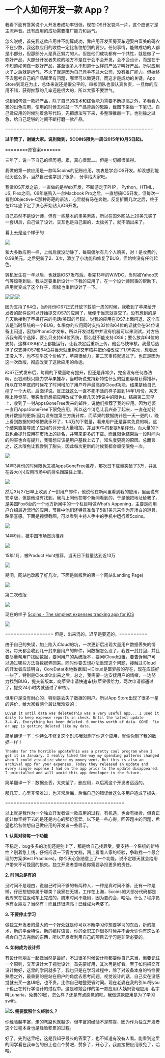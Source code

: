 # 一个人如何开发一款 App？

我看下面有答案说个人开发者成功率很低，现在iOS开发哀鸿一片，这个应该才是主流声音。还有应用的成功需要推广能力和运气。

怎么说呢，首先我这款应用并不能算成功，靠应用开发买房买车迎娶白富美的码农不在少数，我这款应用的收益一定比各位想到的要少。任何事情，能做成功的人都是小部分，但那部分人是真正努力的人。但是他们成功都有一个共性，就是做了一款好产品。大部分开发者失败的地方不是在于会不会开发，会不会设计，而是在于不知道如何做一款好产品，甚至很多人不知道什么样的产品才叫好产品。所以应用火了之后就是运气，不火了就是因为自己竞争不过大公司，没有推广能力。但始终不去思考自己的产品哪里有问题，哪里可以做更好，而这才是成功的关键。App Store到现在为止，总体来说还是很公平的，审核团队也很认真负责，一旦你的应用不错，获得推荐的几率还是很大的，所以大家不要泄气。

说到如何做一款好产品，除了自己的技术和综合能力需要不断提高之外，多看看人家的出色应用，使用的时候去推敲一下产品背后的思路，截图下来做一下笔记。自己做应用的时候别着急写代码，先把想法写下来，多整理推敲一下。也别操之过急，给自己足够的时间不断打磨一款产品。

====================================================

**过千赞了，谢谢大家。说到做到，5COINS限免一周(2015年10月5日起)。**

========原答案=======

三年了，说一下自己的经历吧。累，真心很累。。。但是一切都很值得。  

我做的第一款应用是一款叫5coins的记账应用，初衷是学会iOS开发。却没想到能经历这么多，当然自己也学到了很多， 分享给大家吧。

我做iOS开发之前，一直做的是Web开发，不断游走于PHP， Python，HTML，JS, Flex之间。09年底购入一台Macbook Pro之后，一直想搞iOS开发，但每次一看到Objective-C那种奇葩的语法，心里就有马在奔跑，反复折腾几次之后，终于在12年底下定了决心开始钻入iOS开发。

自己虽然不是设计师，但有一些基本的审美素质，所以在国外网站上20美元买了一套UI后，自己做了设计。交互也是自己画的，太拙劣了，就不晒出来了。

看上去是这个样子的

![](https://pic3.zhimg.com/50/749a5e557f66e023980a412e5db63f73_b.jpg)

和大多数应用一样，上线后就没动静了，每周偶尔有几个人购买，对！是收费的，0.99美元。之后更新了2、3次，添加了小功能和修复了BUG，但始终没有任何起色。  

转机发生在一年以后，也就是iOS7发布后。看完13年的WWDC，当时被Yahoo天气等惊艳到后，我决定要重新设计一下我的应用了。在一个设计师同事的帮助下，应用就变成了这个样子，图标也重新设计了一下。

![](https://pic1.zhimg.com/50/41ffd62bc644c0e19066e5823ecfa59b_b.jpg)![](https://pic2.zhimg.com/50/46803679cb0bc15d2e6e9cc2b7ec4db8_b.jpg)![](https://pic4.zhimg.com/50/80b4129c79f4dfeb90bcd5d658cc88e6_b.jpg)

因为支持了64位，当9月份iOS7正式开放下载前一周的时候，我收到了苹果给开发者的邮件说可以开始提交iOS7的应用了，我便于当天就提交了。没有想到的是几天后接到了苹果打来的电话(美国的号码)，说我的应用在iOS7上面闪退，这个应该是当时系统的一个BUG，如果你的应用同时支持32位和64位的话就会在64位设备上闪退，因为iPhone5才发布，所以开发过程中并没有机器可以来测试。对方告诉我有两个选择，要么只支持64位系统，那么就不能支持iOS6；要么放弃64位的支持，这样iOS6和7上都能运行，让我决定后重新上传，他会尽快审核。我最后选择了仅支持iOS7和64位并当天就重新提交审核并把价格改成了1.99美元，想着反正没人下，也不在乎这个价格了，苹果很给力，第二天审核就通过了。也正是因为这一次改版，彻底改变了这款应用的命运。  

iOS7正式发布后，每周的下载量略有提升，但还是非常少，完全没有任何办法啊，没钱刷榜只能力求苹果推荐，当时听说支持新特性什么的就更容易获得推荐，所以在13年底的时候花了时间增加了用户呼声最高的iCloud功能，结果是给自己挖了一个大坑，后面详说。反正就这么一直不死不活的样子直到14年1月份。某天晚上睡觉前，我突发奇想把应用改成了免费几天(传说中的限免)。结果第二天早上，收到了一封AppsGoneFree发来的邮件，说他们推荐了我的应用。因为老婆一直用AppsGoneFree下限免应用，所以这个消息让我兴奋了起来，一直在期待统计数据的更新(因为没有加第三方统计库，而苹果的数据统计是一天一更的)，晚上看到数据的时候把我乐坏了，1.4万的下载量，看来用户还是喜欢免费的啊。这个结果直接导致了应用的评分也大量增加，并且90%的都是5星评分。而大量的下载也会提升应用在市场上的排名，并带来更多的下载。而且限免结束后一段时间内的购买也会有提升，我猜想应该是用户基数上去了，知名度更高的原因。总而言之，这次限免让我尝到了甜头，因此每次更新的时候我都会顺便限免一次。

![](https://pic3.zhimg.com/50/f00c07ccaea926ba0410e9791be4875f_b.jpg)  

14年3月份的时候限免又被AppsGoneFree推荐，那次日下载量突破了3万，并且在各大(小)应用市场中的排名蹭蹭往上窜。

![](https://pic4.zhimg.com/50/7fa898bb50a82c4ee583189315968f18_b.jpg)  

然后3月27日早上收到了一封用户邮件，他说他在新闻里看到我的应用，里面说有安卓版，但是他没有找到。我马上问他在哪个新闻看到的，于是他把地址给我了。是美国Fox6台的一个地方新闻中的一个栏目叫做What’s Appening，主要是向用户介绍最近流行的应用，节目中他们还特意准备了5张1美元来作为开场白的道具，略带喜感。下面是视频截图，可以看到主持人手中的手机中运行着5coins。  

![](https://pic4.zhimg.com/50/05b2b9eda8b886d74777687b0aeb748f_b.jpg)  

14年9月，被中国市场首页推荐

![](https://pic3.zhimg.com/50/35d8e259bc2349d1f7a2810009f11db6_b.jpg)  

15年1月，被Product Hunt推荐，当天日下载量达到近13万  

![](https://pic3.zhimg.com/50/87e930c2fa86d9d70afb023bdc0511d4_b.jpg)  

期间，网站也改版了好几次，下面是新版后的第一个网站(Landing Page)

![](https://pic3.zhimg.com/50/e63946e9353aa28729d0c5fa30b7e8cc_b.jpg)  

第二次改版

![](https://pic3.zhimg.com/50/edf82fd096a61827a0772a2fb1964427_b.jpg)  

现在的样子 [5coins - The simplest expenses tracking app for iOS](http://5coins.cmsight.com)

![](https://pic2.zhimg.com/50/cdaf38e571443c561794ff9bc5bb974b_b.jpg)  

================= 但是，出来混的，迟早是要还的。==========

由于自己的失误，加上陷入iCloud的坑，一次更新后出现大量用户数据丢失的情况，每天都会收到几十封来自用户的邮件，问数据怎么没了，我要一封封回，并且要尽量帮用户找回数据，要问用户的系统版本，要问iCloud设置，要告诉用户可以通过哪些方法将数据弄回来。同时你要去想办法重现这个问题，接触过iCloud的开发者应该明白，CoreData(本地数据库)+iCloud是噩梦般的存在，现在应该好一些了，特别是CloudKit出来之后。总之，我需要一边安抚用户的情绪，一边努力找到BUG，提交新版本，向苹果申请快速审核(苹果很给力，两次申请都通过了，提交24小时内就通过了审核)。

但用户是没有耐心的，特别是丢失了数据的用户。所以App Store出现了很多一星的评价，给大家看两个最让我难受的：

<div>

    LOVED it until data was deletedThis was a very useful app... I used it daily to keep expense reports in check. Until the latest update 3.4.4\. Everything has been deleted. 6 months worth of data. GONE. Fix or app is getting deleted like my data.

</div>

简单翻译一下：你特么不修复这个BUG我就删了你这个应用，就像你删了我的数据一样！  

<div>

    Thanks for the horrible updateThis was a pretty cool program when I got it in January. I really liked the way my spending patterns changed when I could visualize where my money went. But this is also an archival app for your expenses. Today they released an update and every single expense I had on the app prior to the update disappeared. I uninstalled and will avoid this app developer in the future.

</div>

简单翻译一下：数据全丢，太失望了，删应用，以后离这个开发者远远的。  

那几天，心里非常难过，也非常后悔，后悔自己的错误给这么多用户造成了损失。

==========================================

以上就是我作为一个独立开发者做一款应用的过程，有机遇，也会有挫折，但真正能让你坚持下去的是还是内心的那份喜爱。以下是一些心得，回答题主的问题，希望也给各位想自己做应用的开发者一些启示。

**1\. 认真对待每一个功能**

不稳定，bug多多的功能还是别上了，那是给自己找罪受。要支持一个系统的新特性？别着急上线，仔细阅读一下官方文档，网上看看人家的经验，争取找一个最合理的方案(Best Practices)。你今天心急随意上了一个功能，说不定哪天就会给用户带来不可挽回的损失。独立开发者意味着你需要承担更多的责任。

**2\. 时间总是有的**

没时间不是理由，说自己时间不够的有两种人，一种是真时间不够，还有一种是懒，仔细想想你属于哪类？我家在无锡，工作在上海，5coins的大部分代码都是我周末在往返动车上完成的，周末时间不能用，因为要约会，哈哈。什么？程序员也有女朋友？当然有！而且还很漂亮！已经成为老婆了。

**3\. 不要停止学习**

做独立开发者的最大的一个好处就是你可以不断学习你想要学习的东西，新的技术，新的平台特性，新的编程语言，你的全职工作很多时候并不会允许你有这么多机会自己去完新的东西，所以开发者利用自己的项目去学习是非常必要的。

**4\. 如何成为设计师**

有设计师朋友一起做当然是最好，不过很多时候设计师都要你自己来当，但要记住一个原则，交互设计大于视觉设计。首先要好用，其次再是好看。至于如何把交互设计做好，这里的学问就多了，我也只是在学习过程中，除了对设备本身的特性要熟悉之外，最重要的是站在用户的角度去思考问题。视觉设计的话，自己实在没感觉就去买一套UI吧，也不贵，比你自己瞎整更省时间。现在老婆在我的引hu导you下也正在转行学设计的过程中。这是和她合作的第一款应用(大姨妈管理应用, 名字叫Lunaria，免费的哦)，怎么样？还是有点感觉的吧。我做这款应用是为了学习swift。

![](https://pic1.zhimg.com/50/587dcf583b1729b142e2584440857b7b_b.jpg)**5\. 需要累积什么经验么？**

你经验越丰富，走的弯路也就越少。但丰富的经验不是前提，因为作为独立开发者这个过程本身也是经验积累的过程。

好了，先到这里吧，这是我知乎最长的答案了，也不知道有没有人看。能看到这里的同学看在我辛苦的份上也点个赞吧，赞多了，开心了，我直接把应用限免了，哈哈。